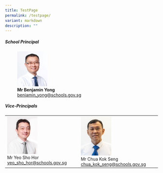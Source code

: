 ```yaml
---
title: TestPage
permalink: /testpage/
variant: markdown
description: ""
---
```

##### **School Principal**

<figure style="width:60%">

<img src="/images/benjaminyong.jpg" style="width:100px">

<figcaption> <strong> Mr Benjamin Yong </strong> 
<br><a href="mailto:benjamin_yong@schools.gov.sg">benjamin_yong@schools.gov.sg</a></figcaption>

</figure>

##### **Vice-Principals**

<table class="tg" style="table-layout: fixed; width: 100%;">
  <tbody>
    <tr>
      <td style="width:33%; vertical-align: top;">
        <img src="/images/yeoshohor.jpg" alt="Mr Yeo Sho Hor" style="width:100px;"><br>
        Mr Yeo Sho Hor<br>
        <a href="mailto:yeo_sho_hor@schools.gov.sg">yeo_sho_hor@schools.gov.sg</a>
      </td>
			 <td style="width:33%; vertical-align: top;">
        <img src="/images/mr%20chua%20kok%20seng%20passport%20size.jpg" alt="Mr Chua Kok Seng" style="width:100px;"><br>
        Mr Chua Kok Seng<br>
        <a href="mailto:chua_kok_seng@schools.gov.sg">chua_kok_seng@schools.gov.sg</a>
      </td>
    </tr>
  </tbody></table>